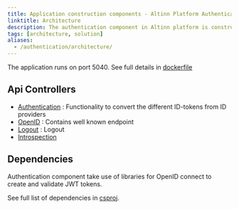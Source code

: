 ```yaml
---
title: Application construction components - Altinn Platform Authentication
linktitle: Architecture
description: The authentication component in Altinn platform is constructed as an asp.net core web API application deployed as a docker container to a Kubernetes cluster.
tags: [architecture, solution]
aliases:
  - /authentication/architecture/
---
```


The application runs on port 5040.
See full details in [dockerfile](https://github.com/Altinn/altinn-authentication/blob/main/Dockerfile)

## Api Controllers

- [Authentication](https://github.com/Altinn/altinn-authentication/blob/main/src/Authentication/Controllers/AuthenticationController.cs) : Functionality to convert the different ID-tokens from ID providers
- [OpenID](https://github.com/Altinn/altinn-authentication/blob/main/src/Authentication/Controllers/OpenIdController.cs) :  Contains well known endpoint
- [Logout](https://github.com/Altinn/altinn-authentication/blob/main/src/Authentication/Controllers/LogoutController.cs) : Logout
- [Introspection](https://github.com/Altinn/altinn-authentication/blob/main/src/Authentication/Controllers/IntrospectionController.cs)

## Dependencies
Authentication component take use of libraries for OpenID connect to create and validate JWT tokens.

See full list of dependencies in
[csproj](https://github.com/Altinn/altinn-authentication/blob/main/src/Authentication/Altinn.Platform.Authentication.csproj).
